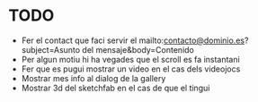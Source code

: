 # TODO

- Fer el contact que faci servir el mailto:contacto@dominio.es?subject=Asunto del mensaje&body=Contenido
- Per algun motiu hi ha vegades que el scroll es fa instantani
- Fer que es pugui mostrar un video en el cas dels videojocs
- Mostrar mes info al dialog de la gallery
- Mostrar 3d del sketchfab en el cas de que el tingui
